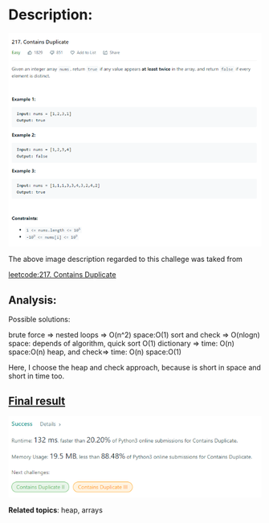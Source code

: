 # Description:

![challenge image from: {challenge page}.com](challenge.png)

The above image description regarded to this challege was taked from

[leetcode:217. Contains Duplicate](https://leetcode.com/problems/contains-duplicate/)

## Analysis:

Possible solutions:

brute force => nested loops => O(n^2) space:O(1)
sort and check => O(nlogn) space: depends of algorithm, quick sort O(1)
dictionary => time: O(n) space:O(n)
heap, and check=> time: O(n) space:O(1)

Here, I choose the heap and check approach, because is short in space and
short in time too.

## [Final result](https://leetcode.com/problems/contains-duplicate/submissions/)

![](summary_image.png)

**Related topics**: heap, arrays
